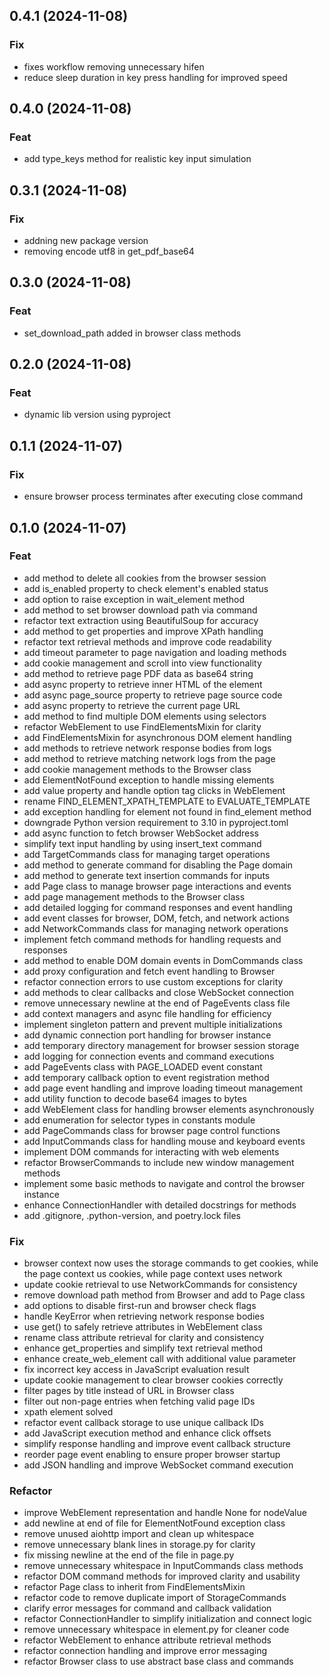 ## 0.4.1 (2024-11-08)

### Fix

- fixes workflow removing unnecessary hifen
- reduce sleep duration in key press handling for improved speed

## 0.4.0 (2024-11-08)

### Feat

- add type_keys method for realistic key input simulation

## 0.3.1 (2024-11-08)

### Fix

- addning new package version
- removing encode utf8 in get_pdf_base64

## 0.3.0 (2024-11-08)

### Feat

- set_download_path added in browser class methods

## 0.2.0 (2024-11-08)

### Feat

- dynamic lib version using pyproject

## 0.1.1 (2024-11-07)

### Fix

- ensure browser process terminates after executing close command

## 0.1.0 (2024-11-07)

### Feat

- add method to delete all cookies from the browser session
- add is_enabled property to check element's enabled status
- add option to raise exception in wait_element method
- add method to set browser download path via command
- refactor text extraction using BeautifulSoup for accuracy
- add method to get properties and improve XPath handling
- refactor text retrieval methods and improve code readability
- add timeout parameter to page navigation and loading methods
- add cookie management and scroll into view functionality
- add method to retrieve page PDF data as base64 string
- add async property to retrieve inner HTML of the element
- add async page_source property to retrieve page source code
- add async property to retrieve the current page URL
- add method to find multiple DOM elements using selectors
- refactor WebElement to use FindElementsMixin for clarity
- add FindElementsMixin for asynchronous DOM element handling
- add methods to retrieve network response bodies from logs
- add method to retrieve matching network logs from the page
- add cookie management methods to the Browser class
- add ElementNotFound exception to handle missing elements
- add value property and handle option tag clicks in WebElement
- rename FIND_ELEMENT_XPATH_TEMPLATE to EVALUATE_TEMPLATE
- add exception handling for element not found in find_element method
- downgrade Python version requirement to 3.10 in pyproject.toml
- add async function to fetch browser WebSocket address
- simplify text input handling by using insert_text command
- add TargetCommands class for managing target operations
- add method to generate command for disabling the Page domain
- add method to generate text insertion commands for inputs
- add Page class to manage browser page interactions and events
- add page management methods to the Browser class
- add detailed logging for command responses and event handling
- add event classes for browser, DOM, fetch, and network actions
- add NetworkCommands class for managing network operations
- implement fetch command methods for handling requests and responses
- add method to enable DOM domain events in DomCommands class
- add proxy configuration and fetch event handling to Browser
- refactor connection errors to use custom exceptions for clarity
- add methods to clear callbacks and close WebSocket connection
- remove unnecessary newline at the end of PageEvents class file
- add context managers and async file handling for efficiency
- implement singleton pattern and prevent multiple initializations
- add dynamic connection port handling for browser instance
- add temporary directory management for browser session storage
- add logging for connection events and command executions
- add PageEvents class with PAGE_LOADED event constant
- add temporary callback option to event registration method
- add page event handling and improve loading timeout management
- add utility function to decode base64 images to bytes
- add WebElement class for handling browser elements asynchronously
- add enumeration for selector types in constants module
- add PageCommands class for browser page control functions
- add InputCommands class for handling mouse and keyboard events
- implement DOM commands for interacting with web elements
- refactor BrowserCommands to include new window management methods
- implement some basic methods to navigate and control the browser instance
- enhance ConnectionHandler with detailed docstrings for methods
- add .gitignore, .python-version, and poetry.lock files

### Fix

- browser context now uses the storage commands to get cookies, while the page context us cookies, while page context uses network
- update cookie retrieval to use NetworkCommands for consistency
- remove download path method from Browser and add to Page class
- add options to disable first-run and browser check flags
- handle KeyError when retrieving network response bodies
- use get() to safely retrieve attributes in WebElement class
- rename class attribute retrieval for clarity and consistency
- enhance get_properties and simplify text retrieval method
- enhance create_web_element call with additional value parameter
- fix incorrect key access in JavaScript evaluation result
- update cookie management to clear browser cookies correctly
- filter pages by title instead of URL in Browser class
- filter out non-page entries when fetching valid page IDs
- xpath element solved
- refactor event callback storage to use unique callback IDs
- add JavaScript execution method and enhance click offsets
- simplify response handling and improve event callback structure
- reorder page event enabling to ensure proper browser startup
- add JSON handling and improve WebSocket command execution

### Refactor

- improve WebElement representation and handle None for nodeValue
- add newline at end of file for ElementNotFound exception class
- remove unused aiohttp import and clean up whitespace
- remove unnecessary blank lines in storage.py for clarity
- fix missing newline at the end of the file in page.py
- remove unnecessary whitespace in InputCommands class methods
- refactor DOM command methods for improved clarity and usability
- refactor Page class to inherit from FindElementsMixin
- refactor code to remove duplicate import of StorageCommands
- clarify error messages for command and callback validation
- refactor ConnectionHandler to simplify initialization and connect logic
- remove unnecessary whitespace in element.py for cleaner code
- refactor WebElement to enhance attribute retrieval methods
- refactor connection handling and improve error messaging
- refactor Browser class to use abstract base class and commands
